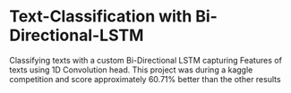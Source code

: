 # Text-Classification with Bi-Directional-LSTM
Classifying texts with a custom Bi-Directional LSTM capturing Features of texts using 1D Convolution head. This project was during a kaggle competition and score approximately 60.71% better than the other results
